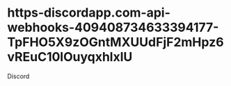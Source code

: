 # https-discordapp.com-api-webhooks-409408734633394177-TpFHO5X9zOGntMXUUdFjF2mHpz6vREuC10lOuyqxhlxlU
Discord
